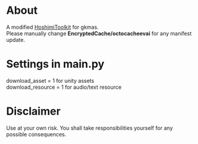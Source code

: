 # About
A modified [HoshimiToolkit](https://github.com/MalitsPlus/HoshimiToolkit) for gkmas.</br>
Please manually change **EncryptedCache/octocacheevai** for any manifest update.

# Settings in main.py
download_asset = 1 for unity assets </br>
download_resource = 1 for audio/text resource

# Disclaimer
Use at your own risk.
You shall take responsibilities yourself for any possible consequences.

